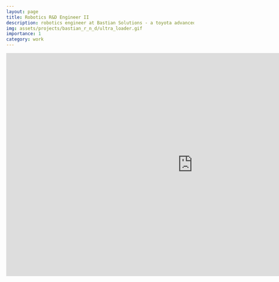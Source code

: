 ```yaml
---
layout: page
title: Robotics R&D Engineer II
description: robotics engineer at Bastian Solutions - a toyota advanced logistics company
img: assets/projects/bastian_r_n_d/ultra_loader.gif
importance: 1
category: work
---
```


<iframe width="1000" height="600" src="https://www.youtube.com/embed/uBh74Jg7J6U?si=nWcRpA_CYiUhDqJW" title="YouTube video player" frameborder="0" allow="accelerometer; autoplay; clipboard-write; encrypted-media; gyroscope; picture-in-picture; web-share" referrerpolicy="strict-origin-when-cross-origin" allowfullscreen></iframe>

<!-- Google tag (gtag.js) -->
<script async src="https://www.googletagmanager.com/gtag/js?id=G-V1HSZE1Y7M"></script>
<script>
  window.dataLayer = window.dataLayer || [];
  function gtag(){dataLayer.push(arguments);}
  gtag('js', new Date());

  gtag('config', 'G-V1HSZE1Y7M');
</script>
